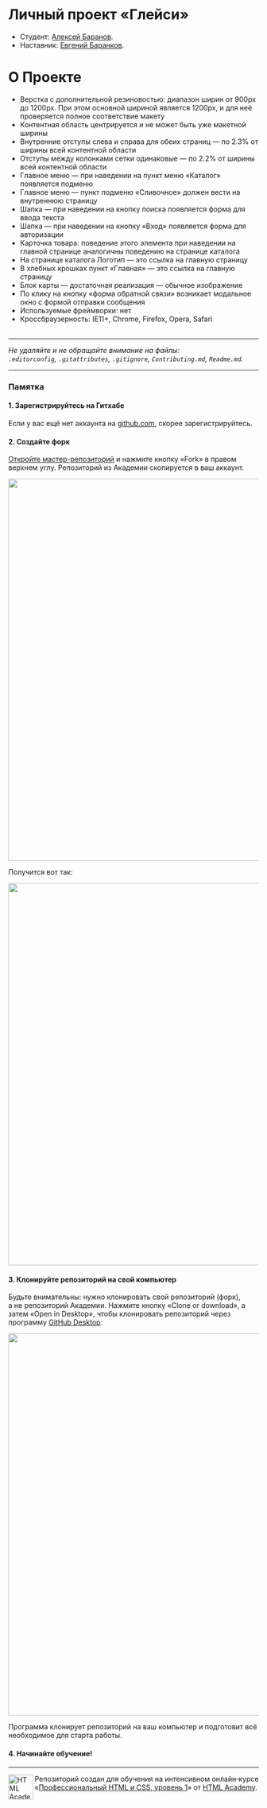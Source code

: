 # Личный проект «Глейси»

* Студент: [Алексей Баранов](https://up.htmlacademy.ru/htmlcss/20/user/619275).
* Наставник: [Евгений Баранков](https://up.htmlacademy.ru/htmlcss/20/user/518169).

# О Проекте

* Верстка с дополнительной резиновостью: диапазон ширин от 900px до 1200px. При этом основной шириной является 1200px, и для неё проверяется полное соответствие макету
* Контентная область центрируется и не может быть уже макетной ширины
* Внутренние отступы слева и справа для обеих страниц — по 2.3% от ширины всей контентной области
* Отступы между колонками сетки одинаковые — по 2.2% от ширины всей контентной области
* Главное меню — при наведении на пункт меню «Каталог» появляется подменю
* Главное меню — пункт подменю «Сливочное» должен вести на внутреннюю страницу
* Шапка — при наведении на кнопку поиска появляется форма для ввода текста
* Шапка — при наведении на кнопку «Вход» появляется форма для авторизации
* Карточка товара: поведение этого элемента при наведении на главной странице аналогичны поведению на странице каталога
* На странице каталога Логотип — это ссылка на главную страницу
* В хлебных крошках пункт «Главная» — это ссылка на главную страницу
* Блок карты — достаточная реализация — обычное изображение
* По клику на кнопку «форма обратной связи» возникает модальное окно с формой отправки сообщения
* Используемые фреймворки: нет
* Кроссбраузерность: IE11+, Chrome, Firefox, Opera, Safari
<br><br>
---

_Не удаляйте и не обращайте внимание на файлы:_<br>
_`.editorconfig`, `.gitattributes`, `.gitignore`, `Contributing.md`, `Readme.md`._

---

### Памятка

#### 1. Зарегистрируйтесь на Гитхабе

Если у вас ещё нет аккаунта на [github.com](https://github.com/join), скорее зарегистрируйтесь.

#### 2. Создайте форк

[Откройте мастер-репозиторий](https://github.com/htmlacademy-htmlcss/619275-gllacy) и нажмите кнопку «Fork» в правом верхнем углу. Репозиторий из Академии скопируется в ваш аккаунт.

<img width="769" alt="" src="https://user-images.githubusercontent.com/10909/29037742-a62a72a0-7bad-11e7-9f36-4db8e9329498.jpg">

Получится вот так:

<img width="769" alt="" src="https://user-images.githubusercontent.com/10909/29037746-a760c82c-7bad-11e7-89ab-7c99998d4317.jpg">

#### 3. Клонируйте репозиторий на свой компьютер

Будьте внимательны: нужно клонировать свой репозиторий (форк), а не репозиторий Академии. Нажмите кнопку «Clone or download», а затем «Open in Desktop», чтобы клонировать репозиторий через программу [GitHub Desktop](https://desktop.github.com):

<img width="769" alt="" src="https://user-images.githubusercontent.com/10909/29037747-a8e89422-7bad-11e7-819d-bca9f4c1de18.jpg">

Программа клонирует репозиторий на ваш компьютер и подготовит всё необходимое для старта работы.

#### 4. Начинайте обучение!

---

<a href="https://htmlacademy.ru/intensive/htmlcss"><img align="left" width="50" height="50" alt="HTML Academy" src="https://up.htmlacademy.ru/static/img/intensive/htmlcss/logo-for-github-2.png"></a>

Репозиторий создан для обучения на интенсивном онлайн‑курсе «[Профессиональный HTML и CSS, уровень 1](https://htmlacademy.ru/intensive/htmlcss)» от [HTML Academy](https://htmlacademy.ru).
